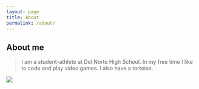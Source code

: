 ```yaml
---
layout: page
title: About
permalink: /about/
---
```


## About me
> I am a student-athlete at Del Norte High School. In my free time I like to code and play video games. I also have a tortoise.

![](https://github.com/user-attachments/assets/b00a4003-3845-4485-acdd-21ccf29f7413)